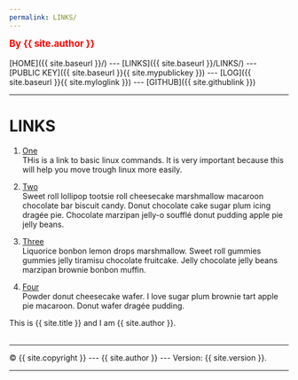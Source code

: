 ```yaml
---
permalink: LINKS/
---
```

<span style="color:red; font-weight:bold; font-size:larger;">By {{ site.author }}</span>
<br><br>
[HOME]({{ site.baseurl }}/) ---
[LINKS]({{ site.baseurl }}/LINKS/) ---
[PUBLIC KEY]({{ site.baseurl }}{{ site.mypublickey }}) ---
[LOG]({{ site.baseurl }}{{ site.myloglink }}) ---
[GITHUB]({{ site.githublink }})
<br>
<hr>

# LINKS

1. [One](https://www.hostinger.com/tutorials/linux-commands)<br>
THis is a link to basic linux commands. 
It is very important because this will help you move trough linux more easily.

2. [Two](https://en.wikipedia.org/wiki/2)<br>
Sweet roll lollipop tootsie roll cheesecake marshmallow macaroon chocolate bar biscuit candy.
Donut chocolate cake sugar plum icing dragée pie.
Chocolate marzipan jelly-o soufflé donut pudding apple pie jelly beans.

3. [Three](https://en.wikipedia.org/wiki/3)<br>
Liquorice bonbon lemon drops marshmallow.
Sweet roll gummies gummies jelly tiramisu chocolate fruitcake.
Jelly chocolate jelly beans marzipan brownie bonbon muffin.

4. [Four](https://en.wikipedia.org/wiki/4)<br>
Powder donut cheesecake wafer.
I love sugar plum brownie tart apple pie macaroon.
Donut wafer dragée pudding.


This is {{ site.title }} and I am {{ site.author }}.
<br>
<br>
<hr>
&copy; {{ site.copyright }} --- {{ site.author }} --- Version: {{ site.version }}.
<hr>
<br>
